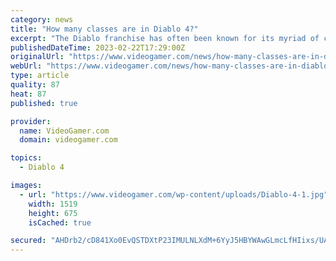 ```yaml
---
category: news
title: "How many classes are in Diablo 4?"
excerpt: "The Diablo franchise has often been known for its myriad of class offerings and players are hoping that Diablo 4 brings the same wealth of choices upon its release. NOW READ: Is Diablo 4 crossplay?"
publishedDateTime: 2023-02-22T17:29:00Z
originalUrl: "https://www.videogamer.com/news/how-many-classes-are-in-diablo-4/"
webUrl: "https://www.videogamer.com/news/how-many-classes-are-in-diablo-4/"
type: article
quality: 87
heat: 87
published: true

provider:
  name: VideoGamer.com
  domain: videogamer.com

topics:
  - Diablo 4

images:
  - url: "https://www.videogamer.com/wp-content/uploads/Diablo-4-1.jpg"
    width: 1519
    height: 675
    isCached: true

secured: "AHDrb2/cD841Xo0EvQSTDXtP23IMULNLXdM+6YyJ5HBYWAwGLmcLfHIixs/UAONcBPfg9UFAxEJJJEz1z7aJSSZ+nxalaGSnZEM9FTheWHTyM0/8ZkO+ZQIXJ+hYgqtZY6U4WXyJQBKyeJWduIwPaPeYke5KBHsKLMxeqgNcTg3Qf/+OW27nHqknsQgJSmOwog+i+OLyeRwds/yzwdygu4JC07ZZoYBy6ickn91/nGPSBYyowa9wW5RwhRfpBOL4h2/ZHCFeunoK9Lj1weBsHSyuUtDYktkD20hh4vxY/nAWhGaMrx8dMW1cNMdAVa6DIM8RIw7YnyIwridbAXrURt599nRFpFDwgwrrdPvT8xg=;LSin+BB9MFYf1xjek6qvFA=="
---
```


